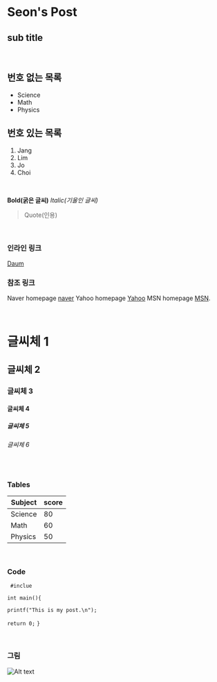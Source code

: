 
Seon's Post
===============

sub title
--------------------
<br>

## 번호 없는 목록
* Science
* Math
* Physics

## 번호 있는 목록
1. Jang
2. Lim
3. Jo
4. Choi


<br>


**Bold(굵은 글씨)**
*Italic(기울인 글씨)*
<br>

>Quote(인용)
>

<br>

### 인라인 링크
[Daum](http://www.daum.net)


### 참조 링크

Naver homepage [naver][a] Yahoo homepage [Yahoo][b] MSN homepage [MSN][c].

[a]:http://naver.com/ "naver"
[b]:http://search.yahoo.com/ "Yahoo Search"
[c]:http://search.msn.com/ "MSN Search"


<br>

# 글씨체 1

## 글씨체 2

### 글씨체 3

#### 글씨체 4

##### 글씨체 5

###### 글씨체 6
<br>

### Tables

Subject | score
--------| --------
Science | 80
Math    | 60
Physics | 50


<br>

### Code

` #inclue`

`int main(){`

`printf("This is my post.\n");`

`return 0;`
`}`


<br>

### 그림

![Alt text](http://www.jhstar.kr/upload/board_data/BBS_0000012/137240875995609.jpg)







